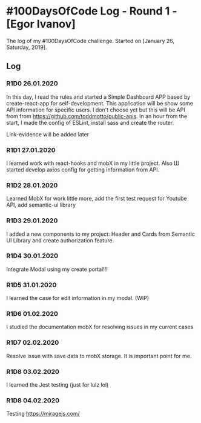 # #100DaysOfCode Log - Round 1 - [Egor Ivanov]

The log of my #100DaysOfCode challenge. Started on [January 26, Saturday, 2019].

## Log

### R1D0 26.01.2020
In this day, I read the rules and started a Simple Dashboard APP based by create-react-app for self-development. This application will be show some API information for specific users. I don't choose yet but this will be API from from https://github.com/toddmotto/public-apis. In an hour from the start, I made the config of ESLint, install sass and create the router. 

Link-evidence will be added later

### R1D1 27.01.2020
I learned work with react-hooks and mobX in my little project. Also Ш started develop axios config for getting information from API.

### R1D2 28.01.2020
Learned MobX for work little more, add the first test request for Youtube API, add semantic-ui library

### R1D3 29.01.2020
I added a new components to my project: Header and Cards from Semantic UI Library and create authorization feature.

### R1D4 30.01.2020
Integrate Modal using my create portal!!!

### R1D5 31.01.2020
I learned the case for edit information in my modal. (WIP)

### R1D6 01.02.2020
I studied the documentation mobX for resolving issues in my current cases 

### R1D7 02.02.2020
Resolve issue with save data to mobX storage. It is important point for me. 

### R1D8 03.02.2020
I learned the Jest testing (just for lulz lol)

### R1D8 04.02.2020
Testing https://miragejs.com/
